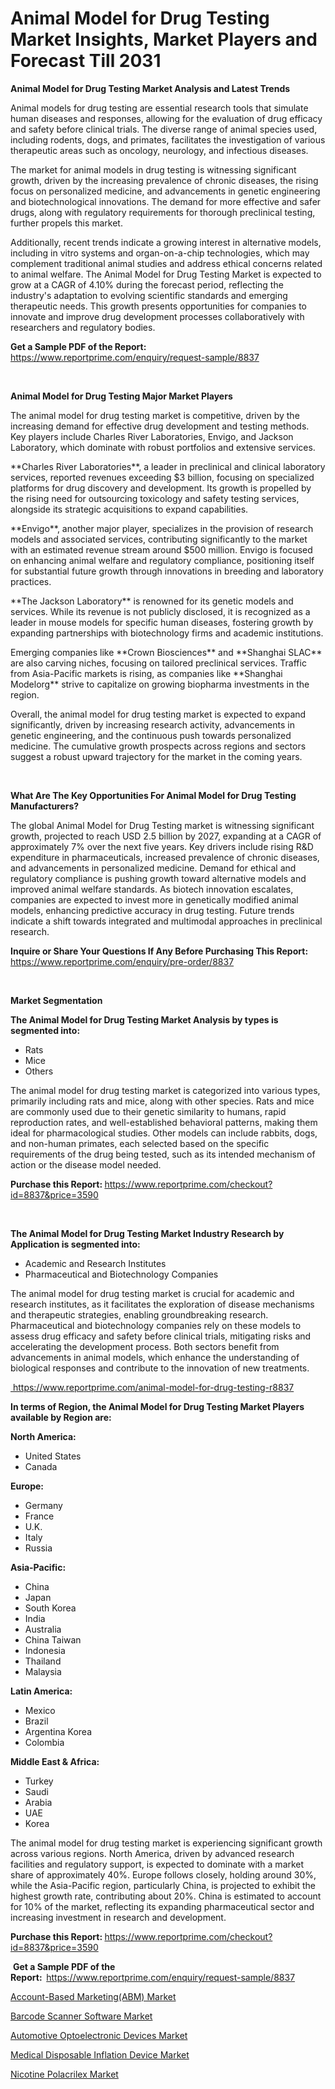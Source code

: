 <p><h1>Animal Model for Drug Testing Market Insights, Market Players and Forecast Till 2031</h1></p><p><strong>Animal Model for Drug Testing Market Analysis and Latest Trends</strong></p>
<p><p>Animal models for drug testing are essential research tools that simulate human diseases and responses, allowing for the evaluation of drug efficacy and safety before clinical trials. The diverse range of animal species used, including rodents, dogs, and primates, facilitates the investigation of various therapeutic areas such as oncology, neurology, and infectious diseases. </p><p>The market for animal models in drug testing is witnessing significant growth, driven by the increasing prevalence of chronic diseases, the rising focus on personalized medicine, and advancements in genetic engineering and biotechnological innovations. The demand for more effective and safer drugs, along with regulatory requirements for thorough preclinical testing, further propels this market. </p><p>Additionally, recent trends indicate a growing interest in alternative models, including in vitro systems and organ-on-a-chip technologies, which may complement traditional animal studies and address ethical concerns related to animal welfare. The Animal Model for Drug Testing Market is expected to grow at a CAGR of 4.10% during the forecast period, reflecting the industry's adaptation to evolving scientific standards and emerging therapeutic needs. This growth presents opportunities for companies to innovate and improve drug development processes collaboratively with researchers and regulatory bodies.</p></p>
<p><strong>Get a Sample PDF of the Report:&nbsp;</strong> <a href="https://www.reportprime.com/enquiry/request-sample/8837">https://www.reportprime.com/enquiry/request-sample/8837</a></p>
<p>&nbsp;</p>
<p><strong>Animal Model for Drug Testing Major Market Players</strong></p>
<p><p>The animal model for drug testing market is competitive, driven by the increasing demand for effective drug development and testing methods. Key players include Charles River Laboratories, Envigo, and Jackson Laboratory, which dominate with robust portfolios and extensive services. </p><p>**Charles River Laboratories**, a leader in preclinical and clinical laboratory services, reported revenues exceeding $3 billion, focusing on specialized platforms for drug discovery and development. Its growth is propelled by the rising need for outsourcing toxicology and safety testing services, alongside its strategic acquisitions to expand capabilities.</p><p>**Envigo**, another major player, specializes in the provision of research models and associated services, contributing significantly to the market with an estimated revenue stream around $500 million. Envigo is focused on enhancing animal welfare and regulatory compliance, positioning itself for substantial future growth through innovations in breeding and laboratory practices.</p><p>**The Jackson Laboratory** is renowned for its genetic models and services. While its revenue is not publicly disclosed, it is recognized as a leader in mouse models for specific human diseases, fostering growth by expanding partnerships with biotechnology firms and academic institutions.</p><p>Emerging companies like **Crown Biosciences** and **Shanghai SLAC** are also carving niches, focusing on tailored preclinical services. Traffic from Asia-Pacific markets is rising, as companies like **Shanghai Modelorg** strive to capitalize on growing biopharma investments in the region.</p><p>Overall, the animal model for drug testing market is expected to expand significantly, driven by increasing research activity, advancements in genetic engineering, and the continuous push towards personalized medicine. The cumulative growth prospects across regions and sectors suggest a robust upward trajectory for the market in the coming years.</p></p>
<p>&nbsp;</p>
<p><strong>What Are The Key Opportunities For Animal Model for Drug Testing Manufacturers?</strong></p>
<p><p>The global Animal Model for Drug Testing market is witnessing significant growth, projected to reach USD 2.5 billion by 2027, expanding at a CAGR of approximately 7% over the next five years. Key drivers include rising R&D expenditure in pharmaceuticals, increased prevalence of chronic diseases, and advancements in personalized medicine. Demand for ethical and regulatory compliance is pushing growth toward alternative models and improved animal welfare standards. As biotech innovation escalates, companies are expected to invest more in genetically modified animal models, enhancing predictive accuracy in drug testing. Future trends indicate a shift towards integrated and multimodal approaches in preclinical research.</p></p>
<p><strong>Inquire or Share Your Questions If Any Before Purchasing This Report:</strong> <a href="https://www.reportprime.com/enquiry/pre-order/8837">https://www.reportprime.com/enquiry/pre-order/8837</a></p>
<p>&nbsp;</p>
<p><strong>Market Segmentation</strong></p>
<p><strong>The Animal Model for Drug Testing Market Analysis by types is segmented into:</strong></p>
<p><ul><li>Rats</li><li>Mice</li><li>Others</li></ul></p>
<p><p>The animal model for drug testing market is categorized into various types, primarily including rats and mice, along with other species. Rats and mice are commonly used due to their genetic similarity to humans, rapid reproduction rates, and well-established behavioral patterns, making them ideal for pharmacological studies. Other models can include rabbits, dogs, and non-human primates, each selected based on the specific requirements of the drug being tested, such as its intended mechanism of action or the disease model needed.</p></p>
<p><strong>Purchase this Report:&nbsp;</strong><a href="https://www.reportprime.com/checkout?id=8837&price=3590">https://www.reportprime.com/checkout?id=8837&price=3590</a></p>
<p>&nbsp;</p>
<p><strong>The Animal Model for Drug Testing Market Industry Research by Application is segmented into:</strong></p>
<p><ul><li>Academic and Research Institutes</li><li>Pharmaceutical and Biotechnology Companies</li></ul></p>
<p><p>The animal model for drug testing market is crucial for academic and research institutes, as it facilitates the exploration of disease mechanisms and therapeutic strategies, enabling groundbreaking research. Pharmaceutical and biotechnology companies rely on these models to assess drug efficacy and safety before clinical trials, mitigating risks and accelerating the development process. Both sectors benefit from advancements in animal models, which enhance the understanding of biological responses and contribute to the innovation of new treatments.</p></p>
<p><a href="https://www.reportprime.com/animal-model-for-drug-testing-r8837">&nbsp;https://www.reportprime.com/animal-model-for-drug-testing-r8837</a></p>
<p><strong>In terms of Region, the Animal Model for Drug Testing Market Players available by Region are:</strong></p>
<p>
    <p> <strong> North America: </strong>
        <ul>
            <li>United States</li>
            <li>Canada</li>
        </ul>
        </p> 
    <p> <strong> Europe: </strong>
        <ul>
            <li>Germany</li>
            <li>France</li>
            <li>U.K.</li>
            <li>Italy</li>
            <li>Russia</li>
        </ul>
        </p> 
    <p> <strong> Asia-Pacific: </strong>
        <ul>
            <li>China</li>
            <li>Japan</li>
            <li>South Korea</li>
            <li>India</li>
            <li>Australia</li>
            <li>China Taiwan</li>
            <li>Indonesia</li>
            <li>Thailand</li>
            <li>Malaysia</li>
        </ul>
        </p> 
    <p> <strong> Latin America: </strong>
        <ul>
            <li>Mexico</li>
            <li>Brazil</li>
            <li>Argentina Korea</li>
            <li>Colombia</li>
        </ul>
        </p> 
    <p> <strong> Middle East & Africa: </strong>
        <ul>
            <li>Turkey</li>
            <li>Saudi</li>
            <li>Arabia</li>
            <li>UAE</li>
            <li>Korea</li>
        </ul>
    </p>
    </p>
<p><p>The animal model for drug testing market is experiencing significant growth across various regions. North America, driven by advanced research facilities and regulatory support, is expected to dominate with a market share of approximately 40%. Europe follows closely, holding around 30%, while the Asia-Pacific region, particularly China, is projected to exhibit the highest growth rate, contributing about 20%. China is estimated to account for 10% of the market, reflecting its expanding pharmaceutical sector and increasing investment in research and development.</p></p>
<p><strong>Purchase this Report: </strong><a href="https://www.reportprime.com/checkout?id=8837&price=3590">https://www.reportprime.com/checkout?id=8837&price=3590</a></p>
<p>&nbsp;<strong>Get a Sample PDF of the Report:&nbsp;&nbsp;</strong><a href="https://www.reportprime.com/enquiry/request-sample/8837">https://www.reportprime.com/enquiry/request-sample/8837</a></p>
<p><strong></strong></p>
<p><p><a href="https://issuu.com/reportprime-2/docs/account-based-marketingabm-market-s_97f2f6b48e7d68">Account-Based Marketing(ABM) Market</a></p><p><a href="https://www.linkedin.com/pulse/barcode-scanner-software-market-size-share-trends-analysis-ltlzf?trackingId=K%2Bufm0PmTGSl5afWL%2Fz53Q%3D%3D">Barcode Scanner Software Market</a></p><p><a href="https://issuu.com/reportprime-2/docs/automotive-optoelectronic-devices-m_8c744c38f70e02">Automotive Optoelectronic Devices Market</a></p><p><a href="https://github.com/AshrafKhan865/Market-Research-Report-List-1/blob/main/medical-disposable-inflation-device-market.md">Medical Disposable Inflation Device Market</a></p><p><a href="https://medium.com/@enosstark/the-nicotine-polacrilex-market-report-analyzes-important-operational-and-performance-data-so-one-8ef90cf4fe0b">Nicotine Polacrilex Market</a></p></p>
